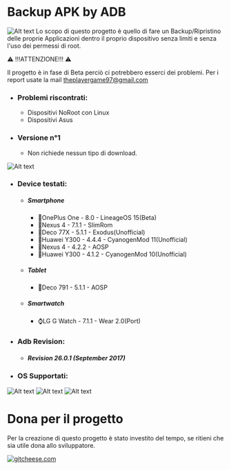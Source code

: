 # Backup APK by ADB

![Alt text](https://raw.githubusercontent.com/Fast0n/Backup_APK/master/version_v1/img/1.png?raw=true "Splashscreen")
Lo scopo di questo progetto è quello di fare un Backup/Ripristino delle proprie Applicazioni dentro il proprio dispositivo senza limiti e senza l'uso dei permessi di root. 

⚠ !!!ATTENZIONE!!! ⚠

Il progetto è in fase di Beta perciò ci potrebbero esserci dei problemi.
Per i report usate la mail theplayergame97@gmail.com

* ### Problemi riscontrati: ###
	* Dispositivi NoRoot con Linux
	* Dispositivi Asus

* ### Versione n°1 ###
  * Non richiede nessun tipo di download.

![Alt text](https://raw.githubusercontent.com/Fast0n/Backup_APK/master/version_v1/img/2.png?raw=true "Avvio script, Avvio Backup")

* ### Device testati: ###
  * ##### Smartphone #####
    * 📱OnePlus One - 8.0 - LineageOS 15(Beta)
	* 📱Nexus 4 - 7.1.1 - SlimRom
	* 📱Deco 77X - 5.1.1 - Exodus(Unofficial)
	* 📱Huawei Y300 - 4.4.4 - CyanogenMod 11(Unofficial)
	* 📱Nexus 4 - 4.2.2 - AOSP
	* 📱Huawei Y300 - 4.1.2 - CyanogenMod 10(Unofficial)
  * ##### Tablet #####
	* 📱Deco 791 - 5.1.1 - AOSP
  * ##### Smartwatch #####
	* ⌚️LG G Watch - 7.1.1 - Wear 2.0(Port)

* ### Adb Revision: ###
  * ##### Revision 26.0.1 (September 2017) #####


* ### OS Supportati: ###
![Alt text](https://raw.githubusercontent.com/Fast0n/Backup_APK/master/os_support/linux.png?raw=true "linux") ![Alt text](https://raw.githubusercontent.com/Fast0n/Backup_APK/master/os_support/osx.png?raw=true "mac") ![Alt text](https://raw.githubusercontent.com/Fast0n/Backup_APK/master/os_support/windows.png?raw=true "windows")

# Dona per il progetto
Per la creazione di questo progetto è stato investito del tempo, se ritieni che sia utile dona allo sviluppatore.


[![gitcheese.com](https://s3.amazonaws.com/gitcheese-ui-master/images/badge.svg)](https://www.gitcheese.com/donate/users/5260133/repos/97053870)
